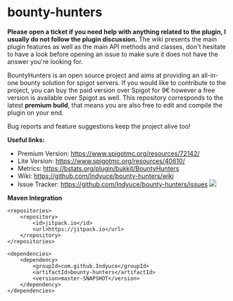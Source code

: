 # bounty-hunters

**Please open a ticket if you need help with anything related to the plugin, I usually do not follow the plugin discussion.** The wiki presents the main plugin features as well as the main API methods and classes, don't hesitate to have a look before opening an issue to make sure it does not have the answer you're looking for.

BountyHunters is an open source project and aims at providing an all-in-one bounty solution for spigot servers. If you would like to contribute to the project, you can buy the paid version over Spigot for 9€ however a free version is available over Spigot as well. This repository corresponds to the latest **premium build**, that means you are also free to edit and compile the plugin on your end.

Bug reports and feature suggestions keep the project alive too!

**Useful links:**
* Premium Version: https://www.spigotmc.org/resources/72142/
* Lite Version: https://www.spigotmc.org/resources/40610/
* Metrics: https://bstats.org/plugin/bukkit/BountyHunters
* Wiki: https://github.com/Indyuce/bounty-hunters/wiki
* Issue Tracker: https://github.com/Indyuce/bounty-hunters/issues
[![](https://jitpack.io/v/WaffleBits/bounty-hunters.svg)](https://jitpack.io/#WaffleBits/bounty-hunters)

**Maven Integration**
```
<repositories>
    <repository>
        <id>jitpack.io</id>
        <url>https://jitpack.io</url>
    </repository>
</repositories>

<dependencies>
    <dependency>
        <groupId>com.github.Indyuce</groupId>
        <artifactId>bounty-hunters</artifactId>
        <version>master-SNAPSHOT</version>
    </dependency>
</dependencies>

```
